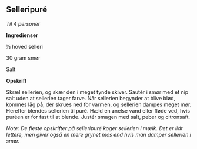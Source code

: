 ## Selleripuré

*Til 4 personer*

**Ingredienser**

½ hoved selleri

30 gram smør

Salt

**Opskrift**

Skræl sellerien, og skær den i meget tynde skiver. Sautér i smør med et
nip salt uden at sellerien tager farve. Når sellerien begynder at blive
blød, kommes låg på, der skrues ned for varmen, og sellerien dampes
meget mør. Herefter blendes sellerien til puré. Hæld en anelse vand
eller fløde ved, hvis puréen er for fast til at blende. Justér smagen
med salt, peber og citronsaft.

*Note: De fleste opskrifter på selleripuré koger sellerien i mælk. Det
er lidt lettere, men giver også en mere grynet mos end hvis man damper
sellerien i smør.*

